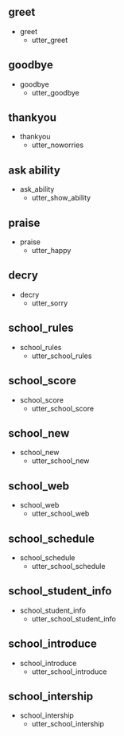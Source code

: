 ## greet
* greet
  - utter_greet

## goodbye
* goodbye
  - utter_goodbye

## thankyou
* thankyou
  - utter_noworries

## ask ability
* ask_ability
  - utter_show_ability

## praise
* praise
  - utter_happy

## decry
* decry
  - utter_sorry

## school_rules
* school_rules
  - utter_school_rules

## school_score
* school_score
  - utter_school_score

## school_new
* school_new
  - utter_school_new

## school_web
* school_web
  - utter_school_web

## school_schedule
* school_schedule
  - utter_school_schedule

## school_student_info
* school_student_info
  - utter_school_student_info

## school_introduce
* school_introduce
  - utter_school_introduce

## school_intership
* school_intership
  - utter_school_intership